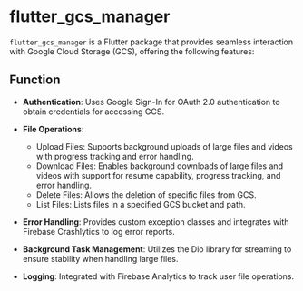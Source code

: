 # flutter_gcs_manager

`flutter_gcs_manager` is a Flutter package that provides seamless interaction with Google Cloud Storage (GCS), offering the following features:

## Function

- **Authentication**: Uses Google Sign-In for OAuth 2.0 authentication to obtain credentials for accessing GCS.

- **File Operations**:

  - Upload Files: Supports background uploads of large files and videos with progress tracking and error handling.
  - Download Files: Enables background downloads of large files and videos with support for resume capability, progress tracking, and error handling.
  - Delete Files: Allows the deletion of specific files from GCS.
  - List Files: Lists files in a specified GCS bucket and path.

- **Error Handling**: Provides custom exception classes and integrates with Firebase Crashlytics to log error reports.

- **Background Task Management**: Utilizes the Dio library for streaming to ensure stability when handling large files.

- **Logging**: Integrated with Firebase Analytics to track user file operations.

